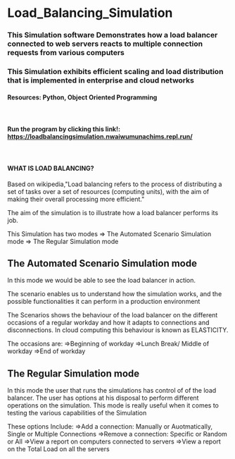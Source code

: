 # Load_Balancing_Simulation
### This Simulation software Demonstrates how a load balancer connected to web servers reacts to multiple connection requests from various computers
### This Simulation exhibits efficient scaling and load distribution that is implemented in enterprise and cloud networks
#### Resources: Python, Object Oriented Programming

&nbsp;
#### Run the program by clicking this link!: https://loadbalancingsimulation.nwaiwumunachims.repl.run/
&nbsp;

#### WHAT IS LOAD BALANCING? ####
Based on wikipedia,"Load balancing refers to the process of distributing a set of tasks over a set of resources (computing units), with the aim of making their overall processing more efficient."

The aim of the simulation is to illustrate how a load balancer performs its job.

This Simulation has two modes
=> The Automated Scenario Simulation mode
=> The Regular Simulation mode

## The Automated Scenario Simulation mode ##
 In this mode we would be able to see the load balancer in action.
 
 The scenario enables us to understand how the simulation works, and the possible functionalities it can perform in a production environment
 
 The Scenarios shows the behaviour of the load balancer on the different occasions of a regular workday and how it adapts to connections and disconnections. In cloud computing this behaviour is known as ELASTICITY.
 
 The occasions are:
 =>Beginning of workday
 =>Lunch Break/ Middle of workday
 =>End of workday


## The Regular Simulation mode ##
In this mode the user that runs the simulations has control of of the load balancer. The user has options at his disposal to perform different operations on the simulation.
This mode is really useful when it comes to testing the various capabilities of the Simulation

These options Include:
=>Add a connection: Manually or Auotmatically, Single or Multiple Connections
=>Remove a connection: Specific or Random or All 
=>View a report on computers connected to servers
=>View a report on the  Total Load on all the servers
